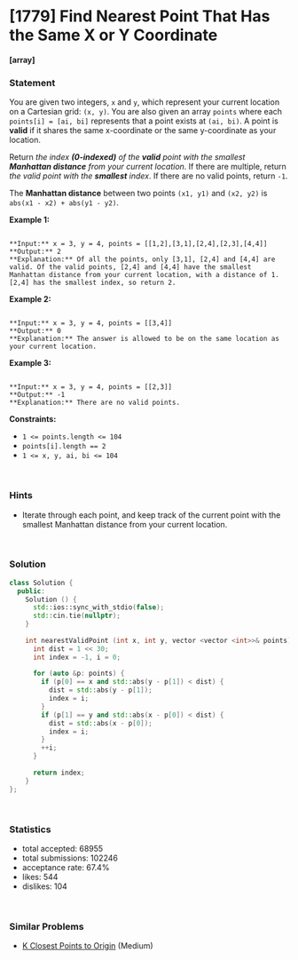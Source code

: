 # [1779] Find Nearest Point That Has the Same X or Y Coordinate

**[array]**

### Statement

You are given two integers, `x` and `y`, which represent your current location on a Cartesian grid: `(x, y)`. You are also given an array `points` where each `points[i] = [ai, bi]` represents that a point exists at `(ai, bi)`. A point is **valid** if it shares the same x-coordinate or the same y-coordinate as your location.

Return *the index **(0-indexed)** of the **valid** point with the smallest **Manhattan distance** from your current location*. If there are multiple, return *the valid point with the **smallest** index*. If there are no valid points, return `-1`.

The **Manhattan distance** between two points `(x1, y1)` and `(x2, y2)` is `abs(x1 - x2) + abs(y1 - y2)`.


**Example 1:**

```

**Input:** x = 3, y = 4, points = [[1,2],[3,1],[2,4],[2,3],[4,4]]
**Output:** 2
**Explanation:** Of all the points, only [3,1], [2,4] and [4,4] are valid. Of the valid points, [2,4] and [4,4] have the smallest Manhattan distance from your current location, with a distance of 1. [2,4] has the smallest index, so return 2.
```

**Example 2:**

```

**Input:** x = 3, y = 4, points = [[3,4]]
**Output:** 0
**Explanation:** The answer is allowed to be on the same location as your current location.
```

**Example 3:**

```

**Input:** x = 3, y = 4, points = [[2,3]]
**Output:** -1
**Explanation:** There are no valid points.
```

**Constraints:**
* `1 <= points.length <= 104`
* `points[i].length == 2`
* `1 <= x, y, ai, bi <= 104`


<br>

### Hints

- Iterate through each point, and keep track of the current point with the smallest Manhattan distance from your current location.

<br>

### Solution

```cpp
class Solution {
  public:
    Solution () {
      std::ios::sync_with_stdio(false);
      std::cin.tie(nullptr);
    }
  
    int nearestValidPoint (int x, int y, vector <vector <int>>& points) {
      int dist = 1 << 30;
      int index = -1, i = 0;
      
      for (auto &p: points) {
        if (p[0] == x and std::abs(y - p[1]) < dist) {
          dist = std::abs(y - p[1]);
          index = i;
        }
        if (p[1] == y and std::abs(x - p[0]) < dist) {
          dist = std::abs(x - p[0]);
          index = i;
        }
        ++i;
      }
      
      return index;
    }
};
```

<br>

### Statistics

- total accepted: 68955
- total submissions: 102246
- acceptance rate: 67.4%
- likes: 544
- dislikes: 104

<br>

### Similar Problems

- [K Closest Points to Origin](https://leetcode.com/problems/k-closest-points-to-origin) (Medium)
